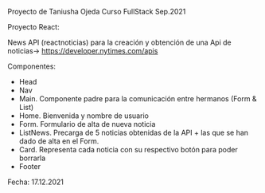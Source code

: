 Proyecto de Taniusha Ojeda 
Curso FullStack Sep.2021 

Proyecto React: 

News API (reactnoticias) para la creación y obtención de una Api de noticias->  https://developer.nytimes.com/apis 


Componentes: 
- Head
- Nav
- Main. Componente padre para la comunicación entre hermanos (Form & List) 
- Home. Bienvenida y nombre de usuario 
- Form. Formulario de alta de nueva noticia
- ListNews. Precarga de 5 noticias obtenidas de la API + las que se han dado de alta en el Form. 
- Card. Representa cada noticia con su respectivo botón para poder borrarla
- Footer


Fecha: 17.12.2021 
